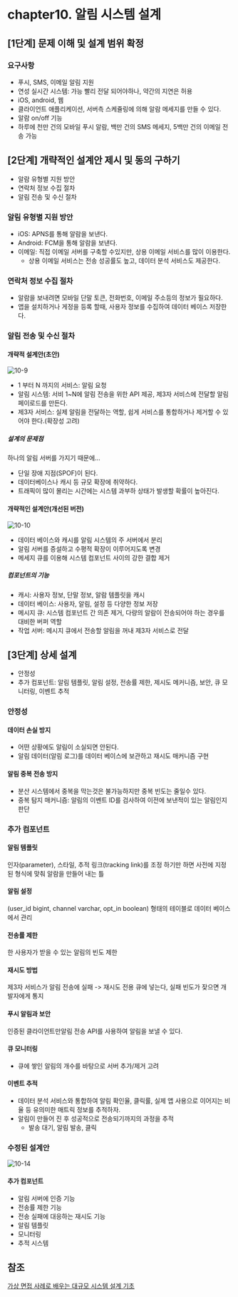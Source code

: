 # chapter10. 알림 시스템 설계

## \[1단계\] 문제 이해 및 설계 범위 확정

### 요구사항

- 푸시, SMS, 이메일 알림 지원
- 연성 실시간 시스템: 가능 빨리 전달 되어야하나, 약간의 지연은 허용
- iOS, android, 웹
- 클라이언트 애플리케이션, 서버측 스케쥴링에 의해 알람 메세지를 만들 수 있다.
- 알람 on/off 기능
- 하루에 천만 건의 모바일 푸시 알람, 백만 건의 SMS 메세지, 5백만 건의 이메일 전송 가능

## \[2단계\] 개략적인 설계안 제시 및 동의 구하기

- 알람 유형별 지원 방안
- 연락처 정보 수집 절차
- 알림 전송 및 수신 절차

### 알림 유형별 지원 방안

- iOS: APNS를 통해 알람을 보낸다.
- Android: FCM을 통해 알람을 보낸다.
- 이메일: 직접 이메일 서버를 구축할 수있지만, 상용 이메일 서비스를 많이 이용한다.
    - 상용 이메일 서비스는 전송 성공률도 높고, 데이터 분석 서비스도 제공한다.

### 연락처 정보 수집 절차

- 알람을 보내려면 모바일 단말 토큰, 전화번호, 이메일 주소등의 정보가 필요하다.
- 앱을 설치하거나 게정을 등록 할때, 사용자 정보를 수집하여 데이터 베이스 저장한다.

### 알림 전송 및 수신 절차

#### 개략적 설계안(초안)

![10-9](10-9.png)

- 1 부터 N 까지의 서비스: 알림 요청
- 알림 시스템: 서비 1~N에 알림 전송을 위한 API 제공, 제3자 서비스에 전달할 알림 페이로드를 만든다.
- 제3자 서비스: 실제 알림을 전달하는 역할, 쉽게 서비스를 통합하거나 제거할 수 있어야 한다.(확장성 고려)

##### 설계의 문제점

하나의 알림 서버를 가지기 때문에...

- 단일 장애 지점(SPOF)이 된다.
- 데이터베이스나 캐시 등 규모 확장에 취약하다.
- 트래픽이 많이 몰리는 시간에는 시스템 과부하 상태가 발생할 확률이 높아진다.

#### 개략적인 설계안(개선된 버전)

![10-10](10-10.png)

- 데이터 베이스와 캐시를 알림 시스템의 주 서버에서 분리
- 알림 서버를 증설하고 수평적 확장이 이루어지도록 변경
- 메세지 큐를 이용해 시스템 컴포넌트 사이의 강한 결합 제거

##### 컴포넌트의 기능

- 캐시: 사용자 정보, 단말 정보, 알람 템플릿을 캐시
- 데이터 베이스: 사용자, 알림, 설정 등 다양한 정보 저장
- 메시지 큐: 시스템 컴포넌트 간 의존 제거, 다량의 알람이 전송되어야 하는 경우를 대비한 버퍼 역할
- 작업 서버: 메시지 큐에서 전송할 알림을 꺼내 제3자 서비스로 전달

## \[3단계\] 상세 설계

- 안정성
- 추가 컴포넌트: 알림 템플릿, 알림 설정, 전송률 제한, 제시도 메커니즘, 보안, 큐 모니터링, 이벤트 추적

### 안정성

#### 데이터 손실 방지

- 어떤 상황에도 알림이 소실되면 안된다.
- 알림 데이터(알림 로그)를 데이터 베이스에 보관하고 재시도 매커니즘 구현

#### 알림 중복 전송 방지

- 분산 시스템에서 중복을 막는것은 불가능하지만 중복 빈도는 줄일수 있다.
- 중복 탐지 매커니즘: 알림의 이벤트 ID를 검사하여 이전에 보낸적이 있는 알림인지 판단

### 추가 컴포넌트

#### 알림 템플릿

인자(parameter), 스타일, 추적 링크(tracking link)를 조정 하기만 하면 사전에 지정된 형식에 맞춰 알람을 만들어 내는 틀

#### 알림 설정

(user_id bigint, channel varchar, opt_in boolean) 형태의 테이블로 데이터 베이스에서 관리

#### 전송률 제한

한 사용자가 받을 수 있는 알림의 빈도 제한

#### 재시도 방법

제3자 서비스가 알림 전송에 실패 -> 재시도 전용 큐에 넣는다, 실패 빈도가 잦으면 개발자에게 통지

#### 푸시 알림과 보안

인증된 클라이언트만알림 전송 API를 사용하여 알림을 보낼 수 있다.

#### 큐 모니터링

- 큐에 쌓인 알림의 개수를 바탕으로 서버 추가/제거 고려

#### 이벤트 추적

- 데이터 분석 서비스와 통합하여 알림 확인율, 클릭률, 실제 앱 사용으로 이어지는 비율 등 유의미한 매트릭 정보를 추적하자.
- 알림이 만들어 진 후 성공적으로 전송되기까지의 과정을 추적
    - 발송 대기, 알림 발송, 클릭

### 수정된 설계안

![10-14](10-14.png)

#### 추가 컴포넌트

- 알림 서버에 인증 기능
- 전송률 제한 기능
- 전송 실패에 대응하는 재시도 기능
- 알림 템플릿
- 모니터링
- 추적 시스템

## 참조

[가상 면접 사례로 배우는 대규모 시스템 설계 기초](https://www.yes24.com/Product/Goods/102819435)